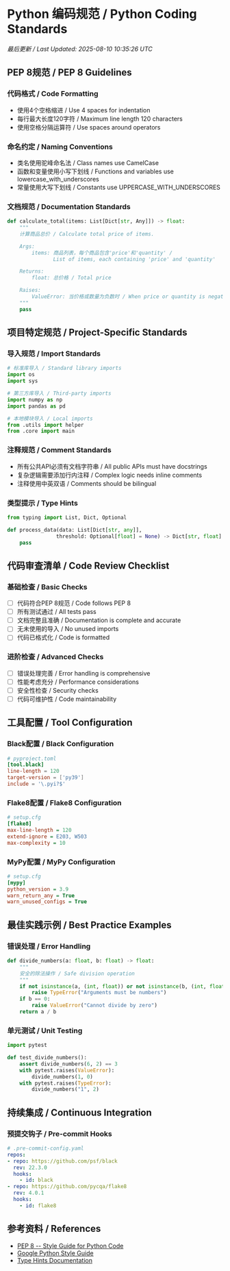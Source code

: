 # Python 编码规范 / Python Coding Standards

*最后更新 / Last Updated: 2025-08-10 10:35:26 UTC*

## PEP 8规范 / PEP 8 Guidelines

### 代码格式 / Code Formatting
- 使用4个空格缩进 / Use 4 spaces for indentation
- 每行最大长度120字符 / Maximum line length 120 characters
- 使用空格分隔运算符 / Use spaces around operators

### 命名约定 / Naming Conventions
- 类名使用驼峰命名法 / Class names use CamelCase
- 函数和变量使用小写下划线 / Functions and variables use lowercase_with_underscores
- 常量使用大写下划线 / Constants use UPPERCASE_WITH_UNDERSCORES

### 文档规范 / Documentation Standards
```python
def calculate_total(items: List[Dict[str, Any]]) -> float:
    """
    计算商品总价 / Calculate total price of items.

    Args:
        items: 商品列表，每个商品包含'price'和'quantity' /
               List of items, each containing 'price' and 'quantity'

    Returns:
        float: 总价格 / Total price

    Raises:
        ValueError: 当价格或数量为负数时 / When price or quantity is negative
    """
    pass
```

## 项目特定规范 / Project-Specific Standards

### 导入规范 / Import Standards
```python
# 标准库导入 / Standard library imports
import os
import sys

# 第三方库导入 / Third-party imports
import numpy as np
import pandas as pd

# 本地模块导入 / Local imports
from .utils import helper
from .core import main
```

### 注释规范 / Comment Standards
- 所有公共API必须有文档字符串 / All public APIs must have docstrings
- 复杂逻辑需要添加行内注释 / Complex logic needs inline comments
- 注释使用中英双语 / Comments should be bilingual

### 类型提示 / Type Hints
```python
from typing import List, Dict, Optional

def process_data(data: List[Dict[str, any]], 
                threshold: Optional[float] = None) -> Dict[str, float]:
    pass
```

## 代码审查清单 / Code Review Checklist

### 基础检查 / Basic Checks
- [ ] 代码符合PEP 8规范 / Code follows PEP 8
- [ ] 所有测试通过 / All tests pass
- [ ] 文档完整且准确 / Documentation is complete and accurate
- [ ] 无未使用的导入 / No unused imports
- [ ] 代码已格式化 / Code is formatted

### 进阶检查 / Advanced Checks
- [ ] 错误处理完善 / Error handling is comprehensive
- [ ] 性能考虑充分 / Performance considerations
- [ ] 安全性检查 / Security checks
- [ ] 代码可维护性 / Code maintainability

## 工具配置 / Tool Configuration

### Black配置 / Black Configuration
```toml
# pyproject.toml
[tool.black]
line-length = 120
target-version = ['py39']
include = '\.pyi?$'
```

### Flake8配置 / Flake8 Configuration
```ini
# setup.cfg
[flake8]
max-line-length = 120
extend-ignore = E203, W503
max-complexity = 10
```

### MyPy配置 / MyPy Configuration
```ini
# setup.cfg
[mypy]
python_version = 3.9
warn_return_any = True
warn_unused_configs = True
```

## 最佳实践示例 / Best Practice Examples

### 错误处理 / Error Handling
```python
def divide_numbers(a: float, b: float) -> float:
    """
    安全的除法操作 / Safe division operation
    """
    if not isinstance(a, (int, float)) or not isinstance(b, (int, float)):
        raise TypeError("Arguments must be numbers")
    if b == 0:
        raise ValueError("Cannot divide by zero")
    return a / b
```

### 单元测试 / Unit Testing
```python
import pytest

def test_divide_numbers():
    assert divide_numbers(6, 2) == 3
    with pytest.raises(ValueError):
        divide_numbers(1, 0)
    with pytest.raises(TypeError):
        divide_numbers("1", 2)
```

## 持续集成 / Continuous Integration

### 预提交钩子 / Pre-commit Hooks
```yaml
# .pre-commit-config.yaml
repos:
- repo: https://github.com/psf/black
  rev: 22.3.0
  hooks:
    - id: black
- repo: https://github.com/pycqa/flake8
  rev: 4.0.1
  hooks:
    - id: flake8
```

## 参考资料 / References

- [PEP 8 -- Style Guide for Python Code](https://www.python.org/dev/peps/pep-0008/)
- [Google Python Style Guide](https://google.github.io/styleguide/pyguide.html)
- [Type Hints Documentation](https://docs.python.org/3/library/typing.html)